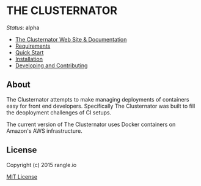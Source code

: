 # THE CLUSTERNATOR

_Status_: alpha

- [The Clusternator Web Site & Documentation](http://the-clusternator.rangle.io "The Clusternator Web Site & Documentation")
- [Requirements](http://the-clusternator.rangle.io "The Clusternator Requirements")
- [Quick Start](http://the-clusternator.rangle.io/guide/quick-start "Clusternator Quick Start")
- [Installation](http://the-clusternator.rangle.io "Installing The Clusternator")
- [Developing and Contributing](http://the-clusternator.rangle.io/guide/dev "Developing/Contributing to The Clusternator")

## About

The Clusternator attempts to make managing deployments of containers easy for 
front end developers.  Specifically The Clusternator was built to fill the
deoployment challenges of CI setups.

The current version of The Clusternator uses Docker containers on Amazon's AWS
infrastructure.  

## License

Copyright (c) 2015 rangle.io

[MIT License][MIT]

[MIT]: https://github.com/rangle/the-clusternator/blob/master/LICENSE "Mit License"
